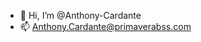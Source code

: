 - 👋 Hi, I’m @Anthony-Cardante
- 📫 Anthony.Cardante@primaverabss.com

<!---
Anthony-Cardante/Anthony-Cardante is a ✨ special ✨ repository because its `README.md` (this file) appears on your GitHub profile.
You can click the Preview link to take a look at your changes.
--->
